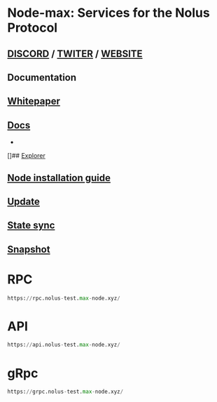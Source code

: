 # Node-max: Services for the Nolus Protocol
## [DISCORD](https://discord.gg/nolus-protocol) / [TWITER](https://twitter.com/NolusProtocol) / [WEBSITE](https://nolus.io/) 
## Documentation
## [Whitepaper](https://nolus.io/Nolus-Whitepaper.pdf)
## [Docs](https://docs-nolus-protocol.notion.site/Nolus-Protocol-Docs-a0ddfe091cc5456183417a68502705f8)
 - 
[]## [Explorer](https://explorer-max-node-max.vercel.app/nolus-rila)
## [Node installation guide](https://github.com/Node-max/Testnet/tree/main/Nolus%20Protocol/Node_installation_guide)
## [Update](https://github.com/Node-max/Testnet/tree/main/Nolus%20Protocol/Update%20v.0.1.43)
## [State sync](https://github.com/Node-max/Testnet/tree/main/Nolus%20Protocol/StateSync)
## [Snapshot](https://github.com/Node-max/Testnet/tree/main/Nolus%20Protocol/Snapshot)
# RPC
```python
https://rpc.nolus-test.max-node.xyz/
```
# API
```python
https://api.nolus-test.max-node.xyz/
```
# gRpc
```python
https://grpc.nolus-test.max-node.xyz/
```

